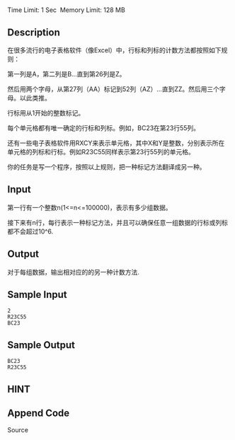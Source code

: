 # 
Time Limit: 1 Sec  Memory Limit: 128 MB


## Description
在很多流行的电子表格软件（像Excel）中，行标和列标的计数方法都按照如下规则：

第一列是A，第二列是B...直到第26列是Z。

然后用两个字母，从第27列（AA）标记到52列（AZ）...直到ZZ。然后用三个字母。以此类推。

行标用从1开始的整数标记。

每个单元格都有唯一确定的行标和列标。例如，BC23在第23行55列。

还有一些电子表格软件用RXCY来表示单元格，其中X和Y是整数，分别表示所在单元格的列标和行标。例如R23C55同样表示第23行55列的单元格。

你的任务是写一个程序，按照以上规则，把一种标记方法翻译成另一种。




## Input
第一行有一个整数n(1<=n<=100000)，表示有多少组数据。

接下来有n行，每行表示一种标记方法，并且可以确保任意一组数据的行标或列标都不会超过10^6.

## Output
对于每组数据，输出相对应的的另一种计数方法.

## Sample Input
```
2
R23C55
BC23

```
## Sample Output
```
BC23
R23C55

```

## HINT


## Append Code
Source